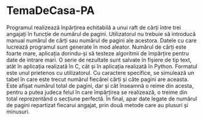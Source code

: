 # TemaDeCasa-PA
Programul realizează înpărțirea echitabilă a unui raft de cărți între trei angajați în funcție de numărul de pagini. Utilizatorul nu trebuie să introducă manual numărul de cărți sau numărul de pagini ale acestora. Datele cu care lucrează programul sunt generate în mod aleator. Numărul de cărți este foarte mare, aplicația dorindu-și să testeze algoritmii de împărțire pentru date de intrare mari. O serie de rezultate sunt salvate în fișiere de tip text, atât în aplicația realizată în C, cât și în aplicația realizată în Python. Formatul este unul prietenos cu utilizatorul. Cu caractere specifice, se simulează un tabel în care este trecut numărul fiecărei cărți și câte pagini are aceasta. Este afișat numărul total de pagini, dar și cât înseamnă o reime din acesta, pentru a putea judeca felul în care împărțirea se realizează, o treime din total reprezentând o secțiune perfectă. În final, apar date legate de numărul de pagini repartizat fiecarui angajat, prin două metode care au plusuri și minusuri. 
